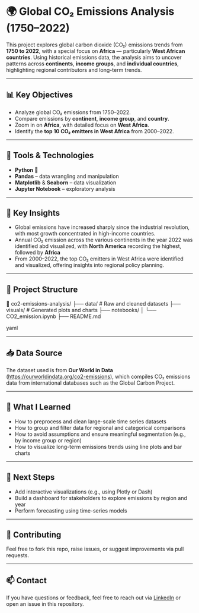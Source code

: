 # 🌍 Global CO₂ Emissions Analysis (1750–2022)

This project explores global carbon dioxide (CO₂) emissions trends from **1750 to 2022**, with a special focus on **Africa** — particularly **West African countries**. Using historical emissions data, the analysis aims to uncover patterns across **continents**, **income groups**, and **individual countries**, highlighting regional contributors and long-term trends.

---

## 📊 Key Objectives

- Analyze global CO₂ emissions from 1750–2022.
- Compare emissions by **continent**, **income group**, and **country**.
- Zoom in on **Africa**, with detailed focus on **West Africa**.
- Identify the **top 10 CO₂ emitters in West Africa** from 2000–2022.

---

## 🔧 Tools & Technologies

- **Python** 🐍  
- **Pandas** – data wrangling and manipulation  
- **Matplotlib** & **Seaborn** – data visualization  
- **Jupyter Notebook** – exploratory analysis  

---

## 📌 Key Insights

- Global emissions have increased sharply since the industrial revolution, with most growth concentrated in high-income countries.
- Annual CO₂ emission across the various continents in the year 2022 was identified abd visualized, with **North America** recording the highest, followed by **Africa**
- From 2000–2022, the top CO₂ emitters in West Africa were identified and visualized, offering insights into regional policy planning.

---

## 📁 Project Structure

📂 co2-emissions-analysis/
├── data/ # Raw and cleaned datasets
├── visuals/ # Generated plots and charts
├── notebooks/
│ └── CO2_emission.ipynb
├── README.md


yaml

---

## 📥 Data Source

The dataset used is from **Our World in Data** (https://ourworldindata.org/co2-emissions), which compiles CO₂ emissions data from international databases such as the Global Carbon Project.

---

## 🧠 What I Learned

- How to preprocess and clean large-scale time series datasets
- How to group and filter data for regional and categorical comparisons
- How to avoid assumptions and ensure meaningful segmentation (e.g., by income group or region)
- How to visualize long-term emissions trends using line plots and bar charts

---

## 📌 Next Steps

- Add interactive visualizations (e.g., using Plotly or Dash)
- Build a dashboard for stakeholders to explore emissions by region and year
- Perform forecasting using time-series models

---

## 🤝 Contributing

Feel free to fork this repo, raise issues, or suggest improvements via pull requests.

---

## 📫 Contact

If you have questions or feedback, feel free to reach out via [LinkedIn](https://www.linkedin.com/in/vincent-otoo/) or open an issue in this repository.
